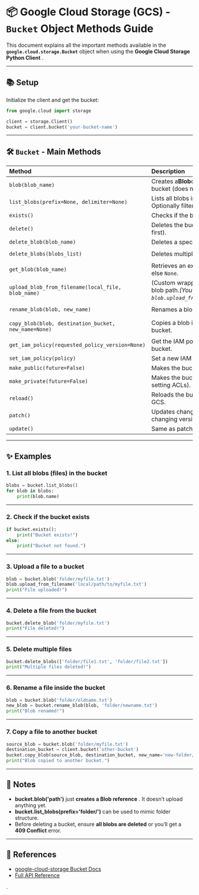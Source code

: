 # 📦 Google Cloud Storage (GCS) - `Bucket` Object Methods Guide

This document explains all the important methods available in the **`google.cloud.storage.Bucket`** object when using the  **Google Cloud Storage Python Client** .

---

## 📚 Setup

Initialize the client and get the bucket:

```python
from google.cloud import storage

client = storage.Client()
bucket = client.bucket('your-bucket-name')
```

---

## 🛠️ `Bucket` - Main Methods

| Method                                                 | Description                                                                                                 | Example                                                             |
| :----------------------------------------------------- | :---------------------------------------------------------------------------------------------------------- | :------------------------------------------------------------------ |
| `blob(blob_name)`                                    | Creates a**Blob**object inside the bucket (does not upload).                                          | `blob = bucket.blob('path/to/file.txt')`                          |
| `list_blobs(prefix=None, delimiter=None)`            | Lists all blobs in the bucket. Optionally filter with a prefix.                                             | `blobs = bucket.list_blobs()`                                     |
| `exists()`                                           | Checks if the bucket exists in GCS.                                                                         | `bucket.exists()`                                                 |
| `delete()`                                           | Deletes the bucket (must be empty first).                                                                   | `bucket.delete()`                                                 |
| `delete_blob(blob_name)`                             | Deletes a specific blob by name.                                                                            | `bucket.delete_blob('file.txt')`                                  |
| `delete_blobs(blobs_list)`                           | Deletes multiple blobs at once.                                                                             | `bucket.delete_blobs(['file1.txt', 'file2.txt'])`                 |
| `get_blob(blob_name)`                                | Retrieves an existing blob if it exists, else `None`.                                                     | `blob = bucket.get_blob('file.txt')`                              |
| `upload_blob_from_filename(local_file, blob_name)`   | (Custom wrapper) Upload a file to a blob path.*(You normally use `blob.upload_from_filename()`though.)* | N/A                                                                 |
| `rename_blob(blob, new_name)`                        | Renames a blob inside the bucket.                                                                           | `bucket.rename_blob(blob, 'newname.txt')`                         |
| `copy_blob(blob, destination_bucket, new_name=None)` | Copies a blob into this or another bucket.                                                                  | `bucket.copy_blob(blob, destination_bucket, new_name='copy.txt')` |
| `get_iam_policy(requested_policy_version=None)`      | Get the IAM policy attached to the bucket.                                                                  | `policy = bucket.get_iam_policy()`                                |
| `set_iam_policy(policy)`                             | Set a new IAM policy for the bucket.                                                                        | `bucket.set_iam_policy(policy)`                                   |
| `make_public(future=False)`                          | Makes the bucket publicly readable.                                                                         | `bucket.make_public()`                                            |
| `make_private(future=False)`                         | Makes the bucket private (requires setting ACLs).                                                           | `bucket.make_private()`                                           |
| `reload()`                                           | Reloads the bucket's metadata from GCS.                                                                     | `bucket.reload()`                                                 |
| `patch()`                                            | Updates changes made locally (ex: changing versioning, labels).                                             | `bucket.patch()`                                                  |
| `update()`                                           | Same as patch, but used less often.                                                                         | `bucket.update()`                                                 |

---

## ✨ Examples

### 1. List all blobs (files) in the bucket

```python
blobs = bucket.list_blobs()
for blob in blobs:
    print(blob.name)
```

---

### 2. Check if the bucket exists

```python
if bucket.exists():
    print("Bucket exists!")
else:
    print("Bucket not found.")
```

---

### 3. Upload a file to a bucket

```python
blob = bucket.blob('folder/myfile.txt')
blob.upload_from_filename('local/path/to/myfile.txt')
print("File uploaded!")
```

---

### 4. Delete a file from the bucket

```python
bucket.delete_blob('folder/myfile.txt')
print("File deleted!")
```

---

### 5. Delete multiple files

```python
bucket.delete_blobs(['folder/file1.txt', 'folder/file2.txt'])
print("Multiple files deleted!")
```

---

### 6. Rename a file inside the bucket

```python
blob = bucket.blob('folder/oldname.txt')
new_blob = bucket.rename_blob(blob, 'folder/newname.txt')
print("Blob renamed!")
```

---

### 7. Copy a file to another bucket

```python
source_blob = bucket.blob('folder/myfile.txt')
destination_bucket = client.bucket('other-bucket')
bucket.copy_blob(source_blob, destination_bucket, new_name='new-folder/myfile_copy.txt')
print("Blob copied to another bucket.")
```

---

## 🧠 Notes

* **bucket.blob('path')** just  **creates a Blob reference** . It doesn’t upload anything yet.
* **bucket.list_blobs(prefix='folder/')** can be used to mimic folder structure.
* Before deleting a bucket, ensure **all blobs are deleted** or you’ll get a **409 Conflict** error.

---

## 📎 References

* [google-cloud-storage Bucket Docs](https://cloud.google.com/python/docs/reference/storage/latest/google.cloud.storage.bucket.Bucket)
* [Full API Reference](https://googleapis.dev/python/storage/latest/index.html)

.